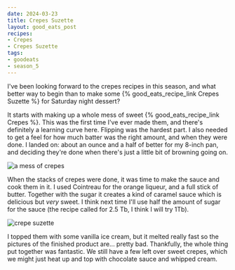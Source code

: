 ```yaml
---
date: 2024-03-23
title: Crepes Suzette
layout: good_eats_post
recipes:
- Crepes
- Crepes Suzette
tags:
- goodeats
- season_5
---
```


I've been looking forward to the crepes recipes in this season, and what better
way to begin than to make some {% good_eats_recipe_link Crepes Suzette %} for
Saturday night dessert?

It starts with making up a whole mess of sweet {% good_eats_recipe_link Crepes %}.
This was the first time I've ever made them, and there's definitely a learning
curve here. Flipping was the hardest part. I also needed to get a feel for how much
batter was the right amount, and when they were done. I landed on: about an ounce
and a half of better for my 8-inch pan, and deciding they're done when there's
just a little bit of browning going on.

![a mess of crepes](https://lh3.googleusercontent.com/pw/AP1GczMOiBAN_wl-JxgJdo3BfdoMXdspKTEdY04uX2jf5MfQ8F1Do7Yf8Fg8CL59KaUk9ITIzekd6rq1q5YXKwfvEeiviGKc02HzC7S1lHLSABWQn86OQ9xsX7d78SO2AyeDFxmDifIoq0zr8Plp5at9EqrD=w2418-h1634-s-no-gm?w=600)

When the stacks of crepes were done, it was time to make the sauce and cook them in
it. I used Cointreau for the orange liqueur, and a full stick of butter. Together
with the sugar it creates a kind of caramel sauce which is delicious but _very_
sweet. I think next time I'll use half the amount of sugar for the sauce (the recipe
called for 2.5 Tb, I think I will try 1Tb).

![crepe suzette](https://lh3.googleusercontent.com/pw/AP1GczNvgFlwmz6YXwhdcYJwL0ni7UTVGns-Bu4G9NlXvErSYpzMuVzKmo1DNSTh9nYoCDG3Shd-gATAMyMYYng-DNYpdCDvJHdbpx_7JNov7Lejk3JVGTO-qBFVvT1meT8b-nq9Me87qa4Mfe6fgBN2vaBl=w2096-h1376-s-no-gm?w=500)

I topped them with some vanilla ice cream, but it melted really fast so the pictures
of the finished product are... pretty bad. Thankfully, the whole thing put together
was fantastic. We still have a few left over sweet crepes, which we might just heat
up and top with chocolate sauce and whipped cream.
